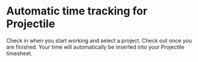 Automatic time tracking for Projectile
======================================

Check in when you start working and select a project. Check out once you are finished.
Your time will automatically be inserted into your Projectile timesheet.
